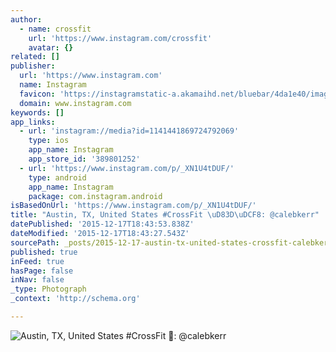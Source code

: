 ```yaml
---
author:
  - name: crossfit
    url: 'https://www.instagram.com/crossfit'
    avatar: {}
related: []
publisher:
  url: 'https://www.instagram.com'
  name: Instagram
  favicon: 'https://instagramstatic-a.akamaihd.net/bluebar/4da1e40/images/ico/favicon.ico'
  domain: www.instagram.com
keywords: []
app_links:
  - url: 'instagram://media?id=1141441869724792069'
    type: ios
    app_name: Instagram
    app_store_id: '389801252'
  - url: 'https://www.instagram.com/p/_XN1U4tDUF/'
    type: android
    app_name: Instagram
    package: com.instagram.android
isBasedOnUrl: 'https://www.instagram.com/p/_XN1U4tDUF/'
title: "Austin, TX, United States #CrossFit \uD83D\uDCF8: @calebkerr"
datePublished: '2015-12-17T18:43:53.838Z'
dateModified: '2015-12-17T18:43:27.543Z'
sourcePath: _posts/2015-12-17-austin-tx-united-states-crossfit-calebkerr.md
published: true
inFeed: true
hasPage: false
inNav: false
_type: Photograph
_context: 'http://schema.org'

---
```

![Austin&comma; TX&comma; United States &num;CrossFit &colon; &commat;calebkerr](https://scontent.cdninstagram.com/hphotos-xft1/t51.2885-15/s640x640/sh0.08/e35/12362466_1716440965253378_1971723993_n.jpg)